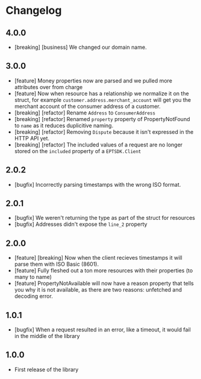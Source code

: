 # Changelog

## 4.0.0

  - [breaking] [business] We changed our domain name.

## 3.0.0

  - [feature] Money properties now are parsed and we pulled more attributes over from charge
  - [feature] Now when resource has a relationship we normalize it on the struct, for example `customer.address.merchant_account` will get you the merchant account of the consumer address of a customer.
  - [breaking] [refactor] Rename `Address` to `ConsumerAddress`
  - [breaking] [refactor] Renamed `property` property of PropertyNotFound to `name` as it reduces duplicitive naming.
  - [breaking] [refactor] Removing `Dispute` because it isn't expressed in the HTTP API yet.
  - [breaking] [refactor] The included values of a request are no longer stored on the `included` property of a `EPTSDK.Client`

## 2.0.2

  - [bugfix] Incorrectly parsing timestamps with the wrong ISO format.

## 2.0.1

  - [bugfix] We weren't returning the type as part of the struct for resources
  - [bugfix] Addresses didn't expose the `line_2` property

## 2.0.0

  - [feature] [breaking] Now when the client recieves timestamps it will parse them with ISO Basic (8601).
  - [feature] Fully fleshed out a ton more resources with their properties (to many to name)
  - [feature] PropertyNotAvailable will now have a reason property that tells you why it is not available, as there are two reasons: unfetched and decoding error.

## 1.0.1

  - [bugfix] When a request resulted in an error, like a timeout, it would fail in the middle of the library

## 1.0.0

  - First release of the library
